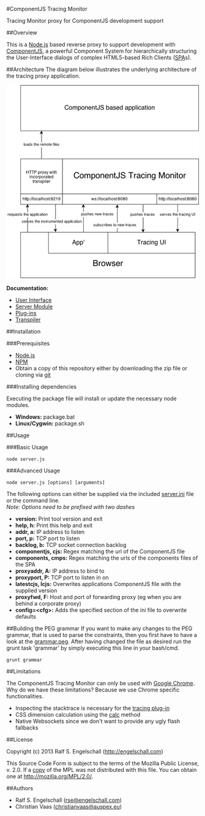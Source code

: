 #ComponentJS Tracing Monitor

Tracing Monitor proxy for ComponentJS development support

##Overview

This is a [Node.js](http://nodejs.org/) based reverse proxy
to support development with [ComponentJS](http://componentjs.com/),
a powerful Component System for hierarchically structuring the
User-Interface dialogs of complex HTML5-based Rich Clients
([SPA](http://en.wikipedia.org/wiki/Single-page_application)s).

##Architecture
The diagram below illustrates the underlying architecture of the tracing
proxy application.

![Architecture](docu/architecture.png)

**Documentation:**
* [User Interface](app/ui#user-interface-spa)
* [Server Module](app/sv#websocket-server-module)
* [Plug-ins](assets/plugins#componentjs-plug-ins)
* [Transpiler](assets/transpiler#transpiler)

##Installation

###Prerequisites

* [Node.js](http://nodejs.org/)
* [NPM](https://npmjs.org/)
* Obtain a copy of this repository either by downloading the zip
file or cloning via [git](http://git-scm.com/)

###Installing dependencies

Executing the package file will install or update the necessary node modules.
* **Windows:** package.bat
* **Linux/Cygwin:** package.sh

##Usage

###Basic Usage

	node server.js

###Advanced Usage

	node server.js [options] [arguments]
The following options can either be supplied via the included [server.ini](server.ini) file or the
command line.  
*Note: Options need to be prefixed with two dashes*

* **version:** Print tool version and exit
* **help, h:** Print this help and exit
* **addr, a:** IP address to listen
* **port, p:** TCP port to listen
* **backlog, b:** TCP socket connection backlog
* **componentjs, cjs:** Regex matching the url of the ComponentJS file
* **components, cmps:** Regex matching the urls of the components files of the SPA
* **proxyaddr, A:** IP address to bind to
* **proxyport, P:** TCP port to listen in on
* **latestcjs, lcjs:** Overwrites applications ComponentJS file with the supplied version
* **proxyfwd, F:** Host and port of forwarding proxy (eg when you are behind a corporate proxy)
* **config=&lt;cfg&gt;:** Adds the specified section of the ini file to overwrite defaults

##Building the PEG grammar
If you want to make any changes to the PEG grammar, that is used to parse the constraints, then you
first have to have a look at the [grammar.peg](docu/grammar.peg). After having changed the file as desired
run the grunt task 'grammar' by simply executing this line in your bash/cmd.

	grunt grammar

##Limitations

The ComponentJS Tracing Monitor can only be used with [Google Chrome](http://www.google.com/chrome/‎).
Why do we have these limitations? Because we use Chrome specific functionalities.
* Inspecting the stacktrace is necessary for the [tracing plug-in](assets/plugins#componentjs-plug-ins)
* CSS dimension calculation using the [calc](http://caniuse.com/calc) method
* Native Websockets since we don't want to provide any ugly flash fallbacks

##License

Copyright (c) 2013 Ralf S. Engelschall (http://engelschall.com)

This Source Code Form is subject to the terms of the Mozilla Public
License, v. 2.0. If a [copy](LICENSE) of the MPL was not distributed with this file.
You can obtain one at http://mozilla.org/MPL/2.0/.

##Authors

- Ralf S. Engelschall (rse@engelschall.com)
- Christian Vaas (christianvaas@auspex.eu)